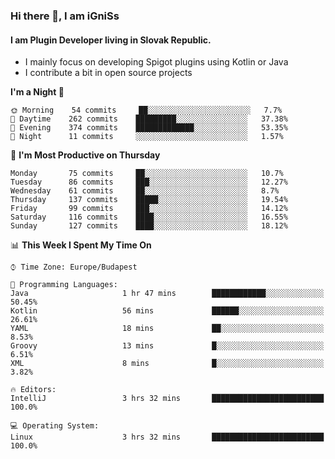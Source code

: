 ### Hi there 👋, I am iGniSs

#### I am Plugin Developer living in Slovak Republic.
- I mainly focus on developing Spigot plugins using Kotlin or Java
- I contribute a bit in open source projects

<!--START_SECTION:waka-->
**I'm a Night 🦉** 

```text
🌞 Morning    54 commits     ██░░░░░░░░░░░░░░░░░░░░░░░   7.7% 
🌆 Daytime    262 commits    █████████░░░░░░░░░░░░░░░░   37.38% 
🌃 Evening    374 commits    █████████████░░░░░░░░░░░░   53.35% 
🌙 Night      11 commits     ░░░░░░░░░░░░░░░░░░░░░░░░░   1.57%

```
📅 **I'm Most Productive on Thursday** 

```text
Monday       75 commits     ██░░░░░░░░░░░░░░░░░░░░░░░   10.7% 
Tuesday      86 commits     ███░░░░░░░░░░░░░░░░░░░░░░   12.27% 
Wednesday    61 commits     ██░░░░░░░░░░░░░░░░░░░░░░░   8.7% 
Thursday     137 commits    █████░░░░░░░░░░░░░░░░░░░░   19.54% 
Friday       99 commits     ███░░░░░░░░░░░░░░░░░░░░░░   14.12% 
Saturday     116 commits    ████░░░░░░░░░░░░░░░░░░░░░   16.55% 
Sunday       127 commits    ████░░░░░░░░░░░░░░░░░░░░░   18.12%

```


📊 **This Week I Spent My Time On** 

```text
⌚︎ Time Zone: Europe/Budapest

💬 Programming Languages: 
Java                     1 hr 47 mins        ████████████░░░░░░░░░░░░░   50.45% 
Kotlin                   56 mins             ██████░░░░░░░░░░░░░░░░░░░   26.61% 
YAML                     18 mins             ██░░░░░░░░░░░░░░░░░░░░░░░   8.53% 
Groovy                   13 mins             █░░░░░░░░░░░░░░░░░░░░░░░░   6.51% 
XML                      8 mins              █░░░░░░░░░░░░░░░░░░░░░░░░   3.82%

🔥 Editors: 
IntelliJ                 3 hrs 32 mins       █████████████████████████   100.0%

💻 Operating System: 
Linux                    3 hrs 32 mins       █████████████████████████   100.0%

```


<!--END_SECTION:waka-->